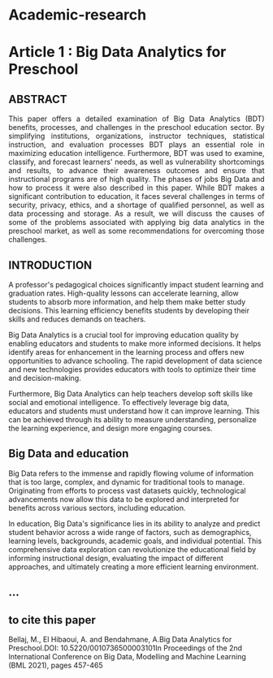 # Academic-research

# Article 1 : Big Data Analytics for Preschool
## ABSTRACT
   <p align="justify"> This paper offers a detailed examination of Big Data Analytics (BDT) benefits, processes, and challenges in the preschool education sector. By simplifying institutions,  organizations, instructor techniques, statistical instruction,  and  evaluation  processes  BDT  plays  an  essential  role  in  maximizing  education  intelligence. Furthermore, BDT was used to examine,  classify,  and  forecast  learners'  needs,  as  well  as  vulnerability shortcomings and results, to advance their awareness outcomes and ensure that instructional programs are of high quality. The phases of jobs Big Data and how to process it were also described in this paper. While BDT makes a significant contribution to education, it faces several challenges in terms of security, privacy, ethics, and a shortage of qualified personnel, as well as data processing and storage. As a result, we will discuss the causes of some of the problems associated with applying big data analytics in the preschool market, as well as some recommendations for overcoming those challenges. </p>
   
## INTRODUCTION 
A professor's pedagogical choices significantly impact student learning and graduation rates. High-quality lessons can accelerate learning, allow students to absorb more information, and help them make better study decisions. This learning efficiency benefits students by developing their skills and reduces demands on teachers.

Big Data Analytics is a crucial tool for improving education quality by enabling educators and students to make more informed decisions. It helps identify areas for enhancement in the learning process and offers new opportunities to advance schooling. The rapid development of data science and new technologies provides educators with tools to optimize their time and decision-making.

Furthermore, Big Data Analytics can help teachers develop soft skills like social and emotional intelligence. To effectively leverage big data, educators and students must understand how it can improve learning. This can be achieved through its ability to measure understanding, personalize the learning experience, and design more engaging courses.

## Big Data and education
Big Data refers to the immense and rapidly flowing volume of information that is too large, complex, and dynamic for traditional tools to manage. Originating from efforts to process vast datasets quickly, technological advancements now allow this data to be explored and interpreted for benefits across various sectors, including education.

In education, Big Data's significance lies in its ability to analyze and predict student behavior across a wide range of factors, such as demographics, learning levels, backgrounds, academic goals, and individual potential. This comprehensive data exploration can revolutionize the educational field by informing instructional design, evaluating the impact of different approaches, and ultimately creating a more efficient learning environment.

## ...

## to cite this paper
Bellaj, M., El Hibaoui, A. and Bendahmane, A.Big Data Analytics for Preschool.DOI: 10.5220/0010736500003101In Proceedings of the 2nd International Conference on Big Data, Modelling and Machine Learning (BML 2021), pages 457-465
